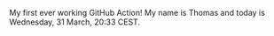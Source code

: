 My first ever working GitHub Action!
My name is Thomas and today is Wednesday, 31 March, 20:33 CEST. 
